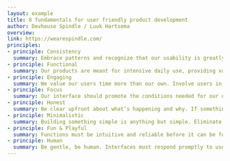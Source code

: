 ```yaml
---
layout: example
title: 8 fundamentals for user friendly product development
author: Devhouse Spindle / Luuk Hartsema
overview:
link: https://wearespindle.com/
principles:
- principle: Consistency
  summary: Embrace patterns and recognize that our usability is greatly improved when similar parts are expressed in similar ways. Interfaces that are consistent are more predictable, which means that they are easier to learn. Learnable interfaces feel more usable since less friction is involved.
- principle: Functional
  summary: Our products are meant for intensive daily use, providing value efficiently. This is why our core interactions, the ones users engage daily, should feel streamlined and purged of unnecessary interactions. Think about what users want to do and help them complete those tasks in the easiest and most intuitive way possible. Consider the edge cases. Everyone at all levels of experience should feel like they know how to use the product, regardless of how many features they use. Empower everyone through progressive discoverability.
- principle: Engaging
  summary: We value our users time more than our own. Involve users in the continuous quest to improve our products and keep them informed about changes. Having an overall good user experience will help users be enthusiastic and feel engaged with our products. Engaged users are willing to contribute and help us to make improvements.
- principle: Focus
  summary: Our interface should promote the conditions needed for our users to enter a state of flow. Take out friction and distractions so users can stay focused on common tasks. Our users want to stay focused, and unless it’s critical, an interruption can be frustrating. When a user reaches a flow state, even just momentarily, they will feel motivated to keep going, productive, autonomous, and empowered.
- principle: Honest
  summary: Be clear upfront about what’s happening and why. If something goes wrong, give clear recovery instructions but spare them the technical details. Be sincere and honest in the communication towards users. Celebrate achievements and be sensible about the user’s feelings and thoughts.
- principle: Minimalistic
  summary: Building something simple is anything but simple. Eliminate ambiguity. Enable users to see, understand, and act with confidence. Seek to simplify the interface by removing unnecessary elements or content that does not support user tasks. Break complex tasks into smaller steps that can be easily accomplished. Good design emphasizes the usefulness of a product whilst disregarding anything that could possibly detract from it. Everything in the interface should serve a specific purpose.
- principle: Fun & Playful
  summary: Functions must be intuitive and reliable before it can be fun for users. Delight users in surprising ways without hindering primary tasks. A carefully-placed animation, or a well-timed sound effect can be a joy to experience. Subtle effects contribute to a feeling of effortlessness and brings the interface to life.
- principle: Human
  summary: Be gentle, be human. Interfaces must respond promptly to users in a human way so that the experience feels fast and like a real conversation. Every person is different. Take into account our products are being used by various type of users with different goals and various levels of knowledge.
---
```

